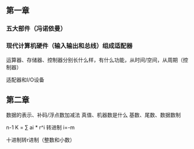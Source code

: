 ## 第一章

### 五大部件（冯诺依曼）

### 现代计算机硬件（输入输出和总线）组成适配器

运算器、存储器、控制器分别长什么样，有什么功能，从时间/空间，从周期（控制器）

适配器和I/O设备


## 第二章

数据的表示、补码/浮点数加减法
真值、机器数是什么
基数、尾数、数据数制

   n-1
K = ∑ ai * r^i   转进制
   i=-m

十进制转r进制（整数和小数）

